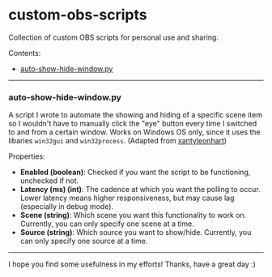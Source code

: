 # custom-obs-scripts
Collection of custom OBS scripts for personal use and sharing.

Contents:
* [auto-show-hide-window.py](#auto-show-hide-windowpy)

---

### auto-show-hide-window.py
A script I wrote to automate the showing and hiding of a specific scene item so I wouldn't have to manually click the "eye" button every time I switched to and from a certain window. Works on Windows OS only, since it uses the libaries `win32gui` and `win32process`. (Adapted from [xantyleonhart](https://github.com/xantyleonhart/obs-scripts/blob/main/hidewindow.py))

Properties:
- **Enabled (boolean)**: Checked if you want the script to be functioning, unchecked if not.
- **Latency (ms) (int)**: The cadence at which you want the polling to occur. Lower latency means higher responsiveness, but may cause lag (especially in debug mode).
- **Scene (string)**: Which scene you want this functionality to work on. Currently, you can only specify one scene at a time.
- **Source (string)**: Which source you want to show/hide. Currently, you can only specify one source at a time.

---

I hope you find some usefulness in my efforts!
Thanks, have a great day :)
